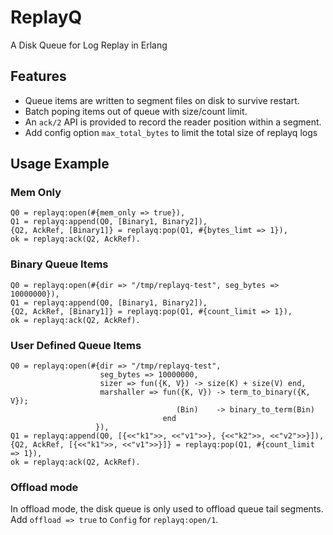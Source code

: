 # ReplayQ

A Disk Queue for Log Replay in Erlang

## Features

* Queue items are written to segment files on disk to survive restart.
* Batch poping items out of queue with size/count limit.
* An `ack/2` API is provided to record the reader position within a segment.
* Add config option `max_total_bytes` to limit the total size of replayq logs

## Usage Example

### Mem Only

```
Q0 = replayq:open(#{mem_only => true}),
Q1 = replayq:append(Q0, [Binary1, Binary2]),
{Q2, AckRef, [Binary1]} = replayq:pop(Q1, #{bytes_limt => 1}),
ok = replayq:ack(Q2, AckRef).
```

### Binary Queue Items

```
Q0 = replayq:open(#{dir => "/tmp/replayq-test", seg_bytes => 10000000}),
Q1 = replayq:append(Q0, [Binary1, Binary2]),
{Q2, AckRef, [Binary1]} = replayq:pop(Q1, #{count_limit => 1}),
ok = replayq:ack(Q2, AckRef).
```

### User Defined Queue Items

```
Q0 = replayq:open(#{dir => "/tmp/replayq-test",
                    seg_bytes => 10000000,
                    sizer => fun({K, V}) -> size(K) + size(V) end,
                    marshaller => fun({K, V}) -> term_to_binary({K, V});
                                     (Bin)    -> binary_to_term(Bin)
                                  end
                   }),
Q1 = replayq:append(Q0, [{<<"k1">>, <<"v1">>}, {<<"k2">>, <<"v2">>}]),
{Q2, AckRef, [{<<"k1">>, <<"v1">>}]} = replayq:pop(Q1, #{count_limit => 1}),
ok = replayq:ack(Q2, AckRef).
```

### Offload mode

In offload mode, the disk queue is only used to offload queue tail segments.
Add `offload => true` to `Config` for `replayq:open/1`.
